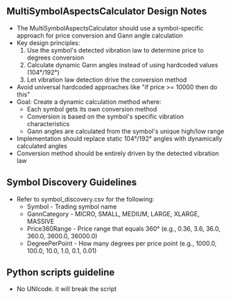 ## MultiSymbolAspectsCalculator Design Notes

- The MultiSymbolAspectsCalculator should use a symbol-specific approach for price conversion and Gann angle calculation
- Key design principles:
  1. Use the symbol's detected vibration law to determine price to degrees conversion
  2. Calculate dynamic Gann angles instead of using hardcoded values (104°/192°)
  3. Let vibration law detection drive the conversion method
- Avoid universal hardcoded approaches like "if price >= 10000 then do this"
- Goal: Create a dynamic calculation method where:
  - Each symbol gets its own conversion method
  - Conversion is based on the symbol's specific vibration characteristics
  - Gann angles are calculated from the symbol's unique high/low range
- Implementation should replace static 104°/192° angles with dynamically calculated angles
- Conversion method should be entirely driven by the detected vibration law

## Symbol Discovery Guidelines

- Refer to symbol_discovery.csv for the following:
  - Symbol - Trading symbol name
  - GannCategory - MICRO, SMALL, MEDIUM, LARGE, XLARGE, MASSIVE
  - Price360Range - Price range that equals 360° (e.g., 0.36, 3.6, 36.0, 360.0, 3600.0, 36000.0)
  - DegreePerPoint - How many degrees per price point (e.g., 1000.0, 100.0, 10.0, 1.0, 0.1, 0.01)

## Python scripts guideline

- No UNIcode. it will break the script